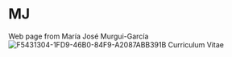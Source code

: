 # MJ
Web page from María José Murgui-García
![F5431304-1FD9-46B0-84F9-A2087ABB391B](https://github.com/user-attachments/assets/171b240c-c13d-4378-b77a-776f9ab46b8b)
Curriculum Vitae
